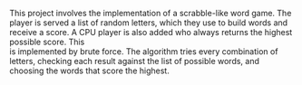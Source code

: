 This project involves the implementation of a scrabble-like word game. The player is served a list of random letters, which 
they use to build words and receive a score. A CPU player is also added who always returns the highest possible score. This   
is implemented by brute force. The algorithm tries every combination of letters, checking each result against the list of 
possible words, and choosing the words that score the highest.
